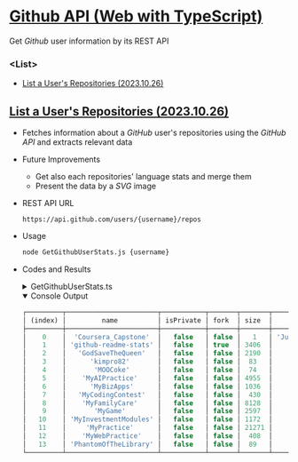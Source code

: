# [Github API (Web with TypeScript)](../../README.md#web)

Get *Github* user information by its REST API


### \<List>

- [List a User's Repositories (2023.10.26)](#list-a-users-repositories-20231026)


## [List a User's Repositories (2023.10.26)](#list)

- Fetches information about a *GitHub* user's repositories using the *GitHub API* and extracts relevant data
- Future Improvements
  - Get also each repositories' language stats and merge them
  - Present the data by a *SVG* image 
- REST API URL
  ```url
  https://api.github.com/users/{username}/repos
  ```
- Usage
  ```bash
  node GetGithubUserStats.js {username}
  ```
- Codes and Results
  <details>
    <summary>GetGithubUserStats.ts</summary>

  ```ts
  import axios from 'axios';
  ```
  ```ts
  /**
   * Fetches the repositories of a GitHub user.
   *
   * @param {string} username - The GitHub username to fetch repositories for.
   * @returns {Promise<any[]>} - A promise that resolves with an array of repositories.
   */
  async function fetchUserRepos(username: string): Promise<any[]> {
      try {
          // GitHub API URL
          const apiUrl = `https://api.github.com/users/${username}/repos`;

          // Send a GET request to the GitHub API
          const response = await axios.get(apiUrl);

          // Check if the request was successful
          if (response.status === 200) {
              return response.data; // Array of repositories
          } else {
              throw new Error('Failed to fetch user repositories.');
          }
      } catch (error) {
          console.error('Error:', error.message);
          return [];
      }
  }
  ```
  ```ts
  /**
   * Extracts relevant information from GitHub repositories.
   *
   * @param {any[]} repos - An array of GitHub repositories.
   * @returns {any[]} - An array of extracted information.
   */
  function extractRepoInfo(repos: any[]): any[] {
      const extractedData = repos.map((repo) => ({
          name: repo.name,
          isPrivate: repo.private, // 'private' is a reserved word in strict mode
          fork: repo.fork,
          size: repo.size,
          language: repo.language,
      }));

      return extractedData;
  }
  ```
  ```ts
  // Check if the script is run directly using Node.js
  if (require.main === module) {
      const username = process.argv[2]; // process.argv[0] is the Node.js path, process.argv[1] is the current script file path
      if (!username) {
          console.error('Please provide a username.');
          process.exit(1);
      }

      fetchUserRepos(username)
          .then((repos) => {
              const extractedInfo = extractRepoInfo(repos);
              console.table(extractedInfo);
          })
          .catch((err) => {
              console.error(err);
          });
  }
  ```
  </details>
  <details open="">
    <summary>Console Output</summary>

  ```ts
  ┌─────────┬───────────────────────┬───────────┬───────┬───────┬────────────────────┐
  │ (index) │         name          │ isPrivate │ fork  │ size  │      language      │
  ├─────────┼───────────────────────┼───────────┼───────┼───────┼────────────────────┤
  │    0    │  'Coursera_Capstone'  │   false   │ false │   1   │ 'Jupyter Notebook' │
  │    1    │ 'github-readme-stats' │   false   │ true  │ 3406  │        null        │
  │    2    │   'GodSaveTheQueen'   │   false   │ false │ 2190  │      'Python'      │
  │    3    │      'kimpro82'       │   false   │ false │  83   │        null        │
  │    4    │       'MOOCoke'       │   false   │ false │  74   │        null        │
  │    5    │    'MyAIPractice'     │   false   │ false │ 4955  │        'R'         │
  │    6    │      'MyBizApps'      │   false   │ false │ 1036  │       'VBA'        │
  │    7    │   'MyCodingContest'   │   false   │ false │  430  │       'C++'        │
  │    8    │    'MyFamilyCare'     │   false   │ false │ 8128  │       'VBA'        │
  │    9    │       'MyGame'        │   false   │ false │ 2597  │       'VBA'        │
  │   10    │ 'MyInvestmentModules' │   false   │ false │ 1172  │       'VBA'        │
  │   11    │     'MyPractice'      │   false   │ false │ 21271 │       'VBA'        │
  │   12    │    'MyWebPractice'    │   false   │ false │  408  │    'JavaScript'    │
  │   13    │ 'PhantomOfTheLibrary' │   false   │ false │  89   │      'Python'      │
  └─────────┴───────────────────────┴───────────┴───────┴───────┴────────────────────┘
  ```
  </details>

